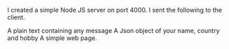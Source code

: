 
I created a simple Node JS server on  port 4000. I sent the following to the client.

A plain text containing any message
A Json object of your name, country and hobby
A simple web page.
